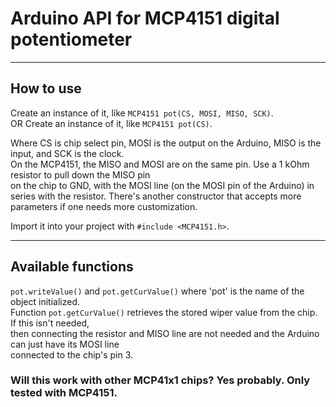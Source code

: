 # Arduino API for MCP4151 digital potentiometer

---

## How to use

Create an instance of it, like `MCP4151 pot(CS, MOSI, MISO, SCK)`.  
OR 
Create an instance of it, like `MCP4151 pot(CS)`.  

Where CS is chip select pin, MOSI is the output on the Arduino, MISO is the input, and SCK is the clock.  
On the MCP4151, the MISO and MOSI are on the same pin. Use a 1 kOhm resistor to pull down the MISO pin  
on the chip to GND, with the MOSI line (on the MOSI pin of the Arduino) in series with the resistor.
There's another constructor that accepts more parameters if one needs more customization.  

Import it into your project with `#include <MCP4151.h>`.  

---

## Available functions

`pot.writeValue()` and `pot.getCurValue()` where 'pot' is the name of the object initialized.  
Function `pot.getCurValue()` retrieves the stored wiper value from the chip. If this isn't needed,  
then connecting the resistor and MISO line are not needed and the Arduino can just have its MOSI line  
connected to the chip's pin 3.

### Will this work with other MCP41x1 chips? Yes probably. Only tested with MCP4151.

